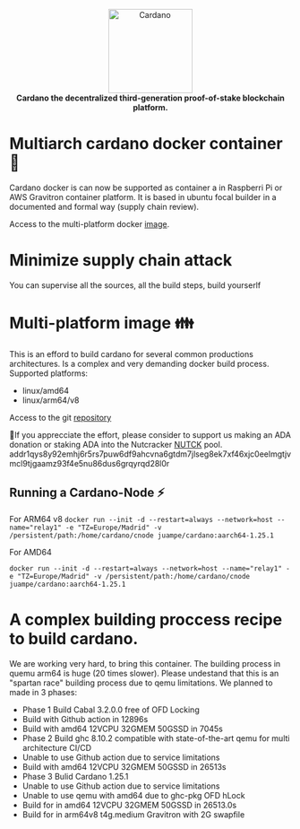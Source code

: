 <!-- markdownlint-configure-file { "MD004": { "style": "consistent" } } -->
<!-- markdownlint-disable MD013 -->
<!-- markdownlint-disable MD033 -->
<p align="center">
    <a href="https://docs.cardano.org/en/latest/">
        <img src="https://docs.cardano.org/en/latest/_static/cardano-logo.png" width="150" alt="Cardano">
    </a>
    <br>
    <strong>Cardano the decentralized third-generation proof-of-stake blockchain platform.</strong>
</p>
<!-- markdownlint-enable MD033 -->

# Multiarch cardano docker container 🐳
Cardano docker is can now be supported as container a in Raspberri Pi or AWS Gravitron container platform.
It is based in ubuntu focal builder in a documented and formal way (supply chain review).

Access to the multi-platform docker [image](https://hub.docker.com/r/juampe/cardano).

# Minimize supply chain attack
You can supervise all the sources, all the build steps, build yourserlf

# Multi-platform image 👪

This is an efford to build cardano for several common productions architectures.
Is a complex and very demanding docker build process.
Supported platforms:

* linux/amd64
* linux/arm64/v8

Access to the git [repository](https://github.com/juampe/cardano-docker)

🙏If you apprecciate the effort, please consider to support us making an ADA donation or staking ADA into the Nutcracker [NUTCK](https://nutcracker.work/) pool. 
addr1qys8y92emhj6r5rs7puw6df9ahcvna6gtdm7jlseg8ek7xf46xjc0eelmgtjvmcl9tjgaamz93f4e5nu86dus6grqyrqd28l0r

## Running a Cardano-Node ⚡
For ARM64 v8
```docker run --init -d --restart=always --network=host --name="relay1" -e "TZ=Europe/Madrid" -v /persistent/path:/home/cardano/cnode juampe/cardano:aarch64-1.25.1```

For AMD64

```docker run --init -d --restart=always --network=host --name="relay1" -e "TZ=Europe/Madrid" -v /persistent/path:/home/cardano/cnode juampe/cardano:aarch64-1.25.1```

# A complex building proccess recipe to build cardano.
We are working very hard, to bring this container. The building process in quemu arm64 is huge (20 times slower).
Please undestand that this is an "spartan race" building process due to qemu limitations.
We planned to made in 3 phases:
* Phase 1 Build Cabal 3.2.0.0 free of OFD Locking
 * Build with Github action in 12896s
 * Build with amd64 12VCPU 32GMEM 50GSSD in 7045s
* Phase 2 Build ghc 8.10.2 compatible with state-of-the-art qemu for multi architecture CI/CD
 * Unable to use Github action due to service limitations
 * Build with amd64 12VCPU 32GMEM 50GSSD in 26513s
* Phase 3 Bulid Cardano 1.25.1
 * Unable to use Github action due to service limitations
 * Unable to use qemu with amd64 due to ghc-pkg OFD hLock 
 * Build for in amd64 12VCPU 32GMEM 50GSSD in 26513.0s
 * Build for in arm64v8 t4g.medium Gravitron with 2G swapfile